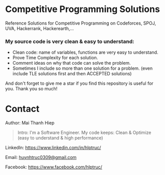 # Competitive Programming Solutions
Reference Solutions for Competitive Programming on Codeforces, SPOJ, UVA, Hackerrank, Hackerearth,…

### My source code is very clean & easy to understand:
- Clean code: name of variables, functions are very easy to understand.
- Prove Time Complexity for each solution.
- Comment ideas on why that code can solve the problem.
- Sometimes I include so more than one solution for a problem. (even include TLE solutions first and then ACCEPTED solutions)

And don't forget to give me a star if you find this repository is useful for you. Thank you so much!

# Contact
Author: Mai Thanh Hiep

>Intro: I'm a Software Engineer. My code keeps: Clean & Optimize (easy to understand & high performance)

LinkedIn: https://www.linkedin.com/in/hlptruc/

Email: huynhtruc0309@gmail.com

Facebook: https://www.facebook.com/hlptruc/
